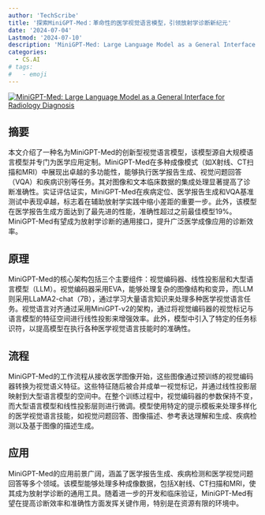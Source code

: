 ```yaml
---
author: 'TechScribe'
title: '探索MiniGPT-Med：革命性的医学视觉语言模型，引领放射学诊断新纪元'
date: '2024-07-04'
Lastmod: '2024-07-10'
description: 'MiniGPT-Med: Large Language Model as a General Interface for Radiology Diagnosis'
categories:
  - CS.AI
# tags:
#   - emoji
---
```


[![MiniGPT-Med: Large Language Model as a General Interface for Radiology Diagnosis](https://arxiv-research-1301205113.cos.ap-guangzhou.myqcloud.com/images/2407.04106v1.pdf_0.jpg)](https://arxiv.org/abs/2407.04106v1)

## 摘要

本文介绍了一种名为MiniGPT-Med的创新型视觉语言模型，该模型源自大规模语言模型并专门为医学应用定制。MiniGPT-Med在多种成像模式（如X射线、CT扫描和MRI）中展现出卓越的多功能性，能够执行医学报告生成、视觉问题回答（VQA）和疾病识别等任务。其对图像和文本临床数据的集成处理显著提高了诊断准确性。实证评估证实，MiniGPT-Med在疾病定位、医学报告生成和VQA基准测试中表现卓越，标志着在辅助放射学实践中缩小差距的重要一步。此外，该模型在医学报告生成方面达到了最先进的性能，准确性超过之前最佳模型19%。MiniGPT-Med有望成为放射学诊断的通用接口，提升广泛医学成像应用的诊断效率。<!--more-->

## 原理

MiniGPT-Med的核心架构包括三个主要组件：视觉编码器、线性投影层和大型语言模型（LLM）。视觉编码器采用EVA，能够处理复杂的图像结构和变异，而LLM则采用LLaMA2-chat（7B），通过学习大量语言知识来处理多种医学视觉语言任务。视觉语言对齐通过采用MiniGPT-v2的架构，通过将视觉编码器的视觉标记与语言模型的特征空间进行线性投影来增强效率。此外，模型中引入了特定的任务标识符，以提高模型在执行各种医学视觉语言技能时的准确性。

## 流程

MiniGPT-Med的工作流程从接收医学图像开始，这些图像通过预训练的视觉编码器转换为视觉语义特征。这些特征随后被合并成单一视觉标记，并通过线性投影层映射到大型语言模型的空间中。在整个训练过程中，视觉编码器的参数保持不变，而大型语言模型和线性投影层则进行微调。模型使用特定的提示模板来处理多样化的医学视觉语言技能，如视觉问题回答、图像描述、参考表达理解和生成、疾病检测以及基于图像的描述生成。

## 应用

MiniGPT-Med的应用前景广阔，涵盖了医学报告生成、疾病检测和医学视觉问题回答等多个领域。该模型能够处理多种成像数据，包括X射线、CT扫描和MRI，使其成为放射学诊断的通用工具。随着进一步的开发和临床验证，MiniGPT-Med有望在提高诊断效率和准确性方面发挥关键作用，特别是在资源有限的环境中。